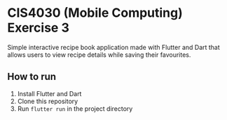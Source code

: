 # CIS4030 (Mobile Computing) Exercise 3

Simple interactive recipe book application made with Flutter and Dart that allows users to view recipe details while saving their favourites.

## How to run

1. Install Flutter and Dart
2. Clone this repository
3. Run `flutter run` in the project directory
